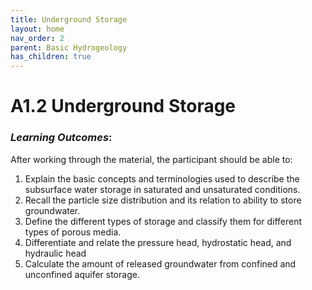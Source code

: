 ```yaml
---
title: Underground Storage
layout: home
nav_order: 2
parent: Basic Hydrogeology
has_children: true
---
```


<script
  src="https://cdn.mathjax.org/mathjax/latest/MathJax.js?config=TeX-AMS-MML_HTMLorMML"
  type="text/javascript">
</script>
# A1.2 Underground Storage

### *Learning Outcomes*:

After working through the material, the participant should be able to:

1. Explain the basic concepts and terminologies used to describe the subsurface water storage in saturated and unsaturated conditions.
2. Recall the particle size distribution and its relation to ability to store groundwater.
3. Define the different types of storage and classify them for different types of porous media.
4. Differentiate and relate the pressure head, hydrostatic head, and hydraulic head
5. Calculate the amount of released groundwater from confined and unconfined aquifer storage.
